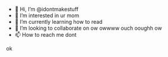 - 👋 Hi, I’m @idontmakestuff
- 👀 I’m interested in ur mom
- 🌱 I’m currently learning how to read
- 💞️ I’m looking to collaborate on ow owwww ouch ooughh ow
- 📫 How to reach me dont

<!---
idontmakestuff/idontmakestuff is a ✨ special ✨ repository because its `README.md` (this file) appears on your GitHub profile.
You can click the Preview link to take a look at your changes.
--->
ok
